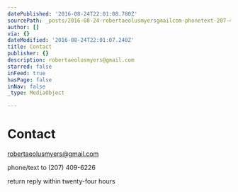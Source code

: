 ```yaml
---
datePublished: '2016-08-24T22:01:08.780Z'
sourcePath: _posts/2016-08-24-robertaeolusmyersgmailcom-phonetext-207-409-6226.md
author: []
via: {}
dateModified: '2016-08-24T22:01:07.240Z'
title: Contact
publisher: {}
description: robertaeolusmyers@gmail.com
starred: false
inFeed: true
hasPage: false
inNav: false
_type: MediaObject

---
```

# Contact

robertaeolusmyers@gmail.com

phone/text to (207) 409-6226

return reply within twenty-four hours